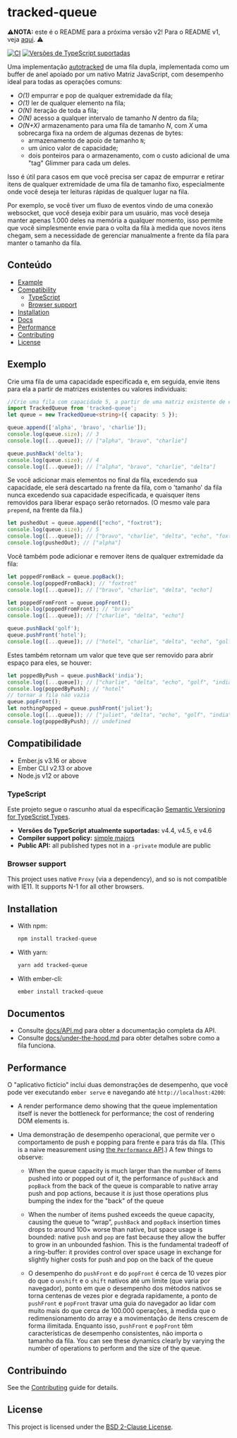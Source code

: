 # tracked-queue

:warning:**NOTA:** este é o README para a próxima versão v2! Para o README v1, veja [aqui](https://github.com/linkedin/tracked-queue/blob/e934485f04db56b9bd64ebc66eb0f21006d2d6ae/README.md). :warning:

<!--[![npm(https://img.shields.io/npm/v/tracked-queue.svg])](https://www.npmjs.com/package/tracked-queue)-->

[![CI](https://github.com/linkedin/tracked-queue/actions/workflows/CI.yml/badge.svg)](https://github.com/linkedin/tracked-queue/actions/workflows/CI.yml) [![Versões de TypeScript suportadas](https://img.shields.io/badge/TypeScript-4.4%20%7C%204.5%20%7C%204.6%20%7C%20next-3178c6)](https://github.com/linkedin/tracked-queue/blob/main/.github/workflows/CI.yml#L82) <!--[![Nightly TypeScript Run](https://github.com/linkedin/tracked-queue/actions/workflows/Nightly%20TypeScript%20Run.yml/badge.svg)](https://github.com/linkedin/tracked-queue/actions/workflows/Nightly%20TypeScript%20Run.yml)-->

Uma implementação [autotracked](https://v5.chriskrycho.com/journal/autotracking-elegant-dx-via-cutting-edge-cs/) de uma fila dupla, implementada como um buffer de anel apoiado por um nativo Matriz JavaScript, com desempenho ideal para todas as operações comuns:

- _O(1)_ empurrar e pop de qualquer extremidade da fila;
- _O(1)_ ler de qualquer elemento na fila;
- _O(N)_ iteração de toda a fila;
- _O(N)_ acesso a qualquer intervalo de tamanho _N_ dentro da fila;
- _O(N+X)_ armazenamento para uma fila de tamanho _N_, com _X_ uma sobrecarga fixa na ordem de algumas dezenas de bytes:
  - armazenamento de apoio de tamanho `N`;
  - um único valor de capacidade;
  - dois ponteiros para o armazenamento, com o custo adicional de uma "tag" Glimmer para cada um deles.

Isso é útil para casos em que você precisa ser capaz de empurrar e retirar itens de qualquer extremidade de uma fila de tamanho fixo, especialmente onde você deseja ter leituras rápidas de qualquer lugar na fila.

Por exemplo, se você tiver um fluxo de eventos vindo de uma conexão websocket, que você deseja exibir para um usuário, mas você deseja manter apenas 1.000 deles na memória a qualquer momento, isso permite que você simplesmente envie para o volta da fila à medida que novos itens chegam, sem a necessidade de gerenciar manualmente a frente da fila para manter o tamanho da fila.

<!-- omit in toc -->
## Conteúdo

- [Example](#example)
- [Compatibility](#compatibility)
  - [TypeScript](#typescript)
  - [Browser support](#browser-support)
- [Installation](#installation)
- [Docs](#docs)
- [Performance](#performance)
- [Contributing](#contributing)
- [License](#license)

## Exemplo

Crie uma fila de uma capacidade especificada e, em seguida, envie itens para ela a partir de matrizes existentes ou valores individuais:

```ts
//Crie uma fila com capacidade 5, a partir de uma matriz existente de elementos:
import TrackedQueue from 'tracked-queue';
let queue = new TrackedQueue<string>({ capacity: 5 });

queue.append(['alpha', 'bravo', 'charlie']);
console.log(queue.size); // 3
console.log([...queue]); // ["alpha", "bravo", "charlie"]

queue.pushBack('delta');
console.log(queue.size); // 4
console.log([...queue]); // ["alpha", "bravo", "charlie", "delta"]
```

Se você adicionar mais elementos no final da fila, excedendo sua capacidade, ele será descartado na frente da fila, com o 'tamanho' da fila nunca excedendo sua capacidade especificada, e quaisquer itens removidos para liberar espaço serão retornados. (O mesmo vale para `prepend`, na frente da fila.)

```ts
let pushedOut = queue.append(["echo", "foxtrot");
console.log(queue.size); // 5
console.log([...queue]); // ["bravo", "charlie", "delta", "echo", "foxtrot"]
console.log(pushedOut); // ["alpha"]
```

Você também pode adicionar e remover itens de qualquer extremidade da fila:

```ts
let poppedFromBack = queue.popBack();
console.log(poppedFromBack); // "foxtrot"
console.log([...queue]); // ["bravo", "charlie", "delta", "echo"]

let poppedFromFront = queue.popFront();
console.log(poppedFromFront); // "bravo"
console.log([...queue]); // ["charlie", "delta", "echo"]

queue.pushBack('golf');
queue.pushFront('hotel');
console.log([...queue]); // ["hotel", "charlie", "delta", "echo", "golf"]
```

Estes também retornam um valor que teve que ser removido para abrir espaço para eles, se houver:

```ts
let poppedByPush = queue.pushBack('india');
console.log([...queue]); // ["charlie", "delta", "echo", "golf", "india"]
console.log(poppedByPush); // "hotel"
// tornar a fila não vazia
queue.popFront();
let nothingPopped = queue.pushFront('juliet');
console.log([...queue]); // ["juliet", "delta", "echo", "golf", "india"]
console.log(poppedByPush); // undefined
```

## Compatibilidade

- Ember.js v3.16 or above
- Ember CLI v2.13 or above
- Node.js v12 or above

### TypeScript

Este projeto segue o rascunho atual da especificação [Semantic Versioning for TypeScript Types][semver].

- **Versões do TypeScript atualmente suportadas:** v4.4, v4.5, e v4.6
- **Compiler support policy:** [simple majors][sm]
- **Public API:** all published types not in a `-private` module are public

[semver]: https://www.semver-ts.org
[sm]: https://www.semver-ts.org/#simple-majors

### Browser support

This project uses native `Proxy` (via a dependency), and so is not compatible with IE11. It supports N-1 for all other browsers.

## Installation

- With npm:

  ```sh
  npm install tracked-queue
  ```

- With yarn:

  ```sh
  yarn add tracked-queue
  ```

- With ember-cli:

  ```sh
  ember install tracked-queue
  ```

## Documentos

- Consulte [docs/API.md](./docs/API.md) para obter a documentação completa da API.
- Consulte [docs/under-the-hood.md](./docs/under-the-hood.md) para obter detalhes sobre como a fila funciona.

## Performance

O "aplicativo fictício" inclui duas demonstrações de desempenho, que você pode ver executando `ember serve` e navegando até `http://localhost:4200`:

- A render performance demo showing that the queue implementation itself is never the bottleneck for performance; the cost of rendering DOM elements is.

- Uma demonstração de desempenho operacional, que permite ver o comportamento de push e popping para frente e para trás da fila. (This is a naive measurement using [the `Performance` API][perf-api].) A few things to observe:

  - When the queue capacity is much larger than the number of items pushed into or popped out of it, the performance of `pushBack` and `popBack` from the back of the queue is comparable to native array push and pop actions, because it _is_ just those operations plus bumping the index for the "back" of the queue

  - When the number of items pushed exceeds the queue capacity, causing the queue to “wrap”, `pushBack` and `popBack` insertion times drops to around 100× worse than native, but space usage is bounded: native `push` and `pop` are fast because they allow the buffer to grow in an unbounded fashion. This is the fundamental tradeoff of a ring-buffer: it provides control over space usage in exchange for slightly higher costs for push and pop on the back of the queue

  - O desempenho do `pushFront` e do `popFront` é cerca de 10 vezes pior do que o `unshift` e o `shift` nativos até um limite (que varia por navegador), ponto em que o desempenho dos métodos nativos se torna centenas de vezes pior e degrada rapidamente, a ponto de `pushFront` e `popFront` travar uma guia do navegador ao lidar com muito mais do que cerca de 100.000 operações, à medida que o redimensionamento do array e a movimentação de itens crescem de forma ilimitada. Enquanto isso, `pushFront` e `popFront` têm características de desempenho consistentes, não importa o tamanho da fila.
You can see these dynamics clearly by varying the number of operations to perform and the size of the queue.

[perf-api]: http://developer.mozilla.org/en-US/docs/Web/API/Performance

## Contribuindo

See the [Contributing](CONTRIBUTING.md) guide for details.

## License

This project is licensed under the [BSD 2-Clause License](LICENSE.md).
